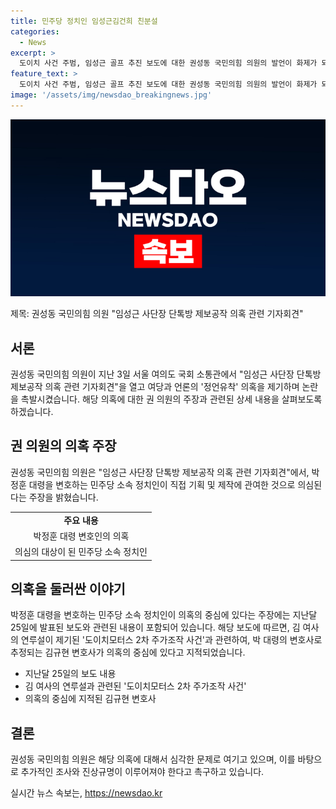 ```yaml
---
title: 민주당 정치인 임성근김건희 친분설
categories:
  - News
excerpt: >
  도이치 사건 주범, 임성근 골프 추진 보도에 대한 권성동 국민의힘 의원의 발언이 화제가 되고 있다. 그는 박정훈 대령의 변호인이 직접 기획한 의혹을 제기했으며, 더불어민주당과의 정언유착 의혹을 언급했다. 권 의원은 민주당 소속 정치인과 관련하여 채 상병 사망 사건 수사 외압 의혹을 제기하고, 이를 통해 김건희 여사와의 관련성을 지적했다. 그는 변호사 C씨를 통해 민주당 의원들의 질의와 관련된 의혹을 제기하고, 김 변호사의 정치적 배경과 관련하여 의혹을 제기했다. 또한, 제2의 김만배-신학림 조작 녹취록 사건으로 지목하며 당 차원의 진상규명을 촉구했다.
feature_text: >
  도이치 사건 주범, 임성근 골프 추진 보도에 대한 권성동 국민의힘 의원의 발언이 화제가 되고 있다. 그는 박정훈 대령의 변호인이 직접 기획한 의혹을 제기했으며, 더불어민주당과의 정언유착 의혹을 언급했다. 권 의원은 민주당 소속 정치인과 관련하여 채 상병 사망 사건 수사 외압 의혹을 제기하고, 이를 통해 김건희 여사와의 관련성을 지적했다. 그는 변호사 C씨를 통해 민주당 의원들의 질의와 관련된 의혹을 제기하고, 김 변호사의 정치적 배경과 관련하여 의혹을 제기했다. 또한, 제2의 김만배-신학림 조작 녹취록 사건으로 지목하며 당 차원의 진상규명을 촉구했다.
image: '/assets/img/newsdao_breakingnews.jpg'
---
```


<p><img src="/assets/img/newsdao_breakingnews.jpg" alt="flaretime 속보" /></p>

<p>제목: 권성동 국민의힘 의원 "임성근 사단장 단톡방 제보공작 의혹 관련 기자회견" </p>

<h2 data-ke-size="size26">서론</h2>

<p data-ke-size="size16">권성동 국민의힘 의원이 지난 3일 서울 여의도 국회 소통관에서 "임성근 사단장 단톡방 제보공작 의혹 관련 기자회견"을 열고 여당과 언론의 '정언유착' 의혹을 제기하며 논란을 촉발시켰습니다. 해당 의혹에 대한 권 의원의 주장과 관련된 상세 내용을 살펴보도록 하겠습니다.</p>

<h2 data-ke-size="size26">권 의원의 의혹 주장</h2>

<p data-ke-size="size16">권성동 국민의힘 의원은 "임성근 사단장 단톡방 제보공작 의혹 관련 기자회견"에서, 박정훈 대령을 변호하는 민주당 소속 정치인이 직접 기획 및 제작에 관여한 것으로 의심된다는 주장을 밝혔습니다.</p>

<table>
  <tr>
    <td style="text-align: center; height: 17px;"><b>주요 내용</b></td>
  </tr>
  <tr>
    <td style="text-align: center; height: 17px;">박정훈 대령 변호인의 의혹</td>
  </tr>
  <tr>
    <td style="text-align: center; height: 17px;">의심의 대상이 된 민주당 소속 정치인</td>
  </tr>
</table>

<h2 data-ke-size="size26">의혹을 둘러싼 이야기</h2>

<p data-ke-size="size16">박정훈 대령을 변호하는 민주당 소속 정치인이 의혹의 중심에 있다는 주장에는 지난달 25일에 발표된 보도와 관련된 내용이 포함되어 있습니다. 해당 보도에 따르면, 김 여사의 연루설이 제기된 '도이치모터스 2차 주가조작 사건'과 관련하여, 박 대령의 변호사로 추정되는 김규현 변호사가 의혹의 중심에 있다고 지적되었습니다.</p>

<ul>
  <li>지난달 25일의 보도 내용</li>
  <li>김 여사의 연루설과 관련된 '도이치모터스 2차 주가조작 사건'</li>
  <li>의혹의 중심에 지적된 김규현 변호사</li>
</ul>

<h2 data-ke-size="size26">결론</h2>

<p data-ke-size="size16">권성동 국민의힘 의원은 해당 의혹에 대해서 심각한 문제로 여기고 있으며, 이를 바탕으로 추가적인 조사와 진상규명이 이루어져야 한다고 촉구하고 있습니다.</p>
실시간 뉴스 속보는, <a href="https://newsdao.kr" rel="dofollow">https://newsdao.kr</a>


